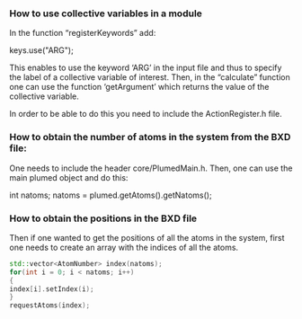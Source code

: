### How to use collective variables in a module

In the function “registerKeywords” add:

keys.use("ARG");

This enables to use the keyword ‘ARG’ in the input file and thus to specify the label of a collective variable of interest. 
Then, in the “calculate” function one can use the function ‘getArgument’ which returns the value of the collective variable.

In order to be able to do this you need to include the ActionRegister.h file.


### How to obtain the number of atoms in the system from the BXD file:

One needs to include the header core/PlumedMain.h.
Then, one can use the main plumed object and do this:

int natoms;
natoms = plumed.getAtoms().getNatoms();


### How to obtain the positions in the BXD file

Then if one wanted to get the positions of all the atoms in the system, first one needs to create an array with the indices of all the atoms.

```c++
std::vector<AtomNumber> index(natoms);
for(int i = 0; i < natoms; i++)
{
index[i].setIndex(i);
}
requestAtoms(index);
```
